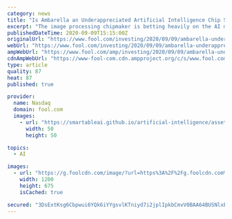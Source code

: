 ```yaml
---
category: news
title: "Is Ambarella an Underappreciated Artificial Intelligence Chip Stock?"
excerpt: "The image processing chipmaker is betting heavily on the AI market, but can it keep pace with its bigger competitors?"
publishedDateTime: 2020-09-09T15:15:00Z
originalUrl: "https://www.fool.com/investing/2020/09/09/ambarella-underappreciated-ai-chip-stock/"
webUrl: "https://www.fool.com/investing/2020/09/09/ambarella-underappreciated-ai-chip-stock/"
ampWebUrl: "https://www.fool.com/amp/investing/2020/09/09/ambarella-underappreciated-ai-chip-stock/"
cdnAmpWebUrl: "https://www-fool-com.cdn.ampproject.org/c/s/www.fool.com/amp/investing/2020/09/09/ambarella-underappreciated-ai-chip-stock/"
type: article
quality: 87
heat: 87
published: true

provider:
  name: Nasdaq
  domain: fool.com
  images:
    - url: "https://smartableai.github.io/artificial-intelligence/assets/images/organizations/fool.com-50x50.jpg"
      width: 50
      height: 50

topics:
  - AI

images:
  - url: "https://g.foolcdn.com/image/?url=https%3A%2F%2Fg.foolcdn.com%2Feditorial%2Fimages%2F590824%2Fgettyimages-1145990155.jpg&w=1200&op=resize"
    width: 1200
    height: 675
    isCached: true

secured: "3DsExtKsg6Cbpwui6YQk6iYYgsvlKTniyd7i2jplIpkbCmvV0BAA64BUSNlxE8FI1iPV8hSiF8XUu/Nc2sr8QjePLvH3pAd/zBGZWGLZa91Cmax023uUz+PKBuowr5kE15r9qxeUS6vp3iuGzoQeiMf0pWmo4w78cCnmBBoMxavjJG44YyYtBIOzhITZTKJiUC5uGCZ1HgsD2HkTE6hp7yq6/5ojKz4nrUk2TLjRbetNEdxF4tlrk+GTk5mpxrU9bcQcTVUOstrZrnd6in0Bw95BhYu7gGu+epjCOtJ+B6Xvk/XgeI650hq32W77k9rRUQopv7z4WQXbNDifD5wDvJY39pk2CgZ6xWP59FZfpDk=;KzPAbuAU1NsXWMPmjgQQTg=="
---
```


